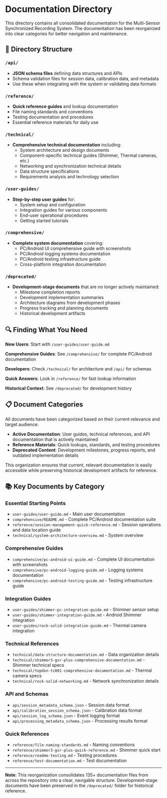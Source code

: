 # Documentation Directory

This directory contains all consolidated documentation for the Multi-Sensor Synchronized Recording System. The documentation has been reorganized into clear categories for better navigation and maintenance.

## 📁 Directory Structure

### `/api/`
- **JSON schema files** defining data structures and APIs
- Schema validation files for session data, calibration data, and metadata
- Use these when integrating with the system or validating data formats

### `/reference/`
- **Quick reference guides** and lookup documentation
- File naming standards and conventions
- Testing documentation and procedures
- Essential reference materials for daily use

### `/technical/`
- **Comprehensive technical documentation** including:
  - System architecture and design documents
  - Component-specific technical guides (Shimmer, Thermal cameras, etc.)
  - Networking and synchronization technical details
  - Data structure specifications
  - Requirements analysis and technology selection

### `/user-guides/`
- **Step-by-step user guides** for:
  - System setup and configuration
  - Integration guides for various components
  - End-user operational procedures
  - Getting started tutorials

### `/comprehensive/`
- **Complete system documentation** covering:
  - PC/Android UI comprehensive guide with screenshots
  - PC/Android logging systems documentation
  - PC/Android testing infrastructure guide
  - Cross-platform integration documentation

### `/deprecated/`
- **Development-stage documents** that are no longer actively maintained:
  - Milestone completion reports
  - Development implementation summaries  
  - Architecture diagrams from development phases
  - Progress tracking and planning documents
  - Historical development artifacts

## 🔍 Finding What You Need

**New Users**: Start with `/user-guides/user-guide.md`

**Comprehensive Guides**: See `/comprehensive/` for complete PC/Android documentation

**Developers**: Check `/technical/` for architecture and `/api/` for schemas

**Quick Answers**: Look in `/reference/` for fast lookup information

**Historical Context**: See `/deprecated/` for development history

## 📋 Document Categories

All documents have been categorized based on their current relevance and target audience:

- **Active Documentation**: User guides, technical references, and API documentation that is actively maintained
- **Reference Materials**: Quick lookups, standards, and testing procedures
- **Deprecated Content**: Development milestones, progress reports, and outdated implementation details

This organization ensures that current, relevant documentation is easily accessible while preserving historical development artifacts for reference.

## 📚 Key Documents by Category

### Essential Starting Points
- `user-guides/user-guide.md` - Main user documentation
- `comprehensive/README.md` - Complete PC/Android documentation suite
- `reference/session-management-quick-reference.md` - Session operations and data location guide
- `technical/system-architecture-overview.md` - System overview

### Comprehensive Guides
- `comprehensive/pc-android-ui-guide.md` - Complete UI documentation with screenshots
- `comprehensive/pc-android-logging-guide.md` - Logging systems documentation  
- `comprehensive/pc-android-testing-guide.md` - Testing infrastructure guide

### Integration Guides
- `user-guides/shimmer-pc-integration-guide.md` - Shimmer sensor setup
- `user-guides/shimmer-integration-guide.md` - Android Shimmer integration
- `user-guides/rock-solid-integration-guide.md` - Thermal camera integration

### Technical References
- `technical/data-structure-documentation.md` - Data organization details
- `technical/shimmer3-gsr-plus-comprehensive-documentation.md` - Shimmer technical specs
- `technical/topdon-tc001-comprehensive-documentation.md` - Thermal camera specs
- `technical/rock-solid-networking.md` - Network synchronization details

### API and Schemas
- `api/session_metadata_schema.json` - Session data format
- `api/calibration_session_schema.json` - Calibration data format
- `api/session_log_schema.json` - Event logging format
- `api/processing_metadata_schema.json` - Processing results format

### Quick References
- `reference/file-naming-standards.md` - Naming conventions
- `reference/shimmer3-gsr-plus-quick-reference.md` - Shimmer quick start
- `reference/readme-testing.md` - Testing procedures
- `reference/test-documentation.md` - Test documentation

---

**Note**: This reorganization consolidates 135+ documentation files from across the repository into a clear, navigable structure. Development-stage documents have been preserved in the `/deprecated/` folder for historical reference.